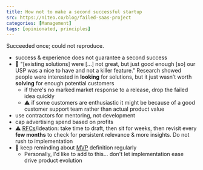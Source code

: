 ```yaml
---
title: How not to make a second successful startup
src: https://niteo.co/blog/failed-saas-project
categories: [Management]
tags: [opinionated, principles]
---
```


Succeeded once; could not reproduce.

- success & experience does not guarantee a second success
- :stop_sign: "[existing solutions] were [...] not great, but just good enough [so] our USP was a nice to have and not a killer feature." Research showed people were interested in **looking** for solutions, but it just wasn’t worth **solving** for enough potential customers
  + if there's no marked market response to a release, drop the failed idea quickly
  + :warning: if some customers are enthusiastic it might be because of a good customer support team rather than actual product value
- use contractors for mentoring, not development
- cap advertising spend based on profits
- :warning: [RFCs](https://en.wikipedia.org/wiki/Request_for_Comments)/ideation: take time to draft, then sit for weeks, then revisit every **few months** to check for persistent relevance & more insights. Do not rush to implementation
- :stop_sign: keep reminding about [MVP](https://en.wikipedia.org/wiki/Minimum_viable_product) definition regularly
  + Personally, I'd like to add to this... don't let implementation ease drive product evolution